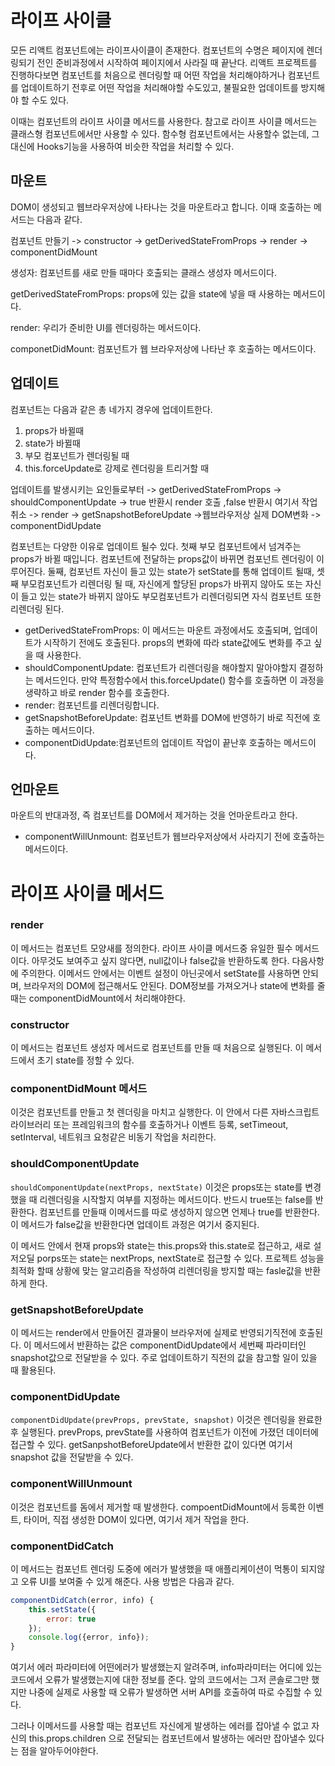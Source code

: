 # 라이프 사이클

모든 리액트 컴포넌트에는  라이프사이클이 존재한다. 컴포넌트의 수명은 페이지에 렌더링되기 전인 준비과정에서 시작하여 페이지에서 사라질 때 끝난다.
리액트 프로젝트를 진행하다보면 컴포넌트를 처음으로 렌더링할 때 어떤 작업을 처리해야하거나 컴포넌트를 업데이트하기 전후로 어떤 작업을 처리해야할 수도있고, 불필요한 업데이트를 방지해야 할 수도 있다.

이때는 컴포넌트의 라이프 사이클 메서드를 사용한다. 참고로 라이프 사이클 메서드는 클래스형 컴포넌트에서만 사용할 수 있다. 함수형 컴포넌트에서는 사용할수 없는데, 그대신에 Hooks기능을 사용하여 비슷한 작업을 처리할 수 있다. 

## 마운트
DOM이 생성되고 웹브라우저상에 나타나는 것을 마운트라고 합니다. 이때 호출하는 메서드는 다음과 같다.

컴포넌트 만들기 -> constructor -> getDerivedStateFromProps -> render -> componentDidMount

생성자: 컴포넌트를 새로 만들 때마다 호출되는 클래스 생성자 메서드이다. 

getDerivedStateFromProps: props에 있는 값을 state에 넣을 때 사용하는 메서드이다.

render: 우리가 준비한 UI를 렌더링하는 메서드이다.

componetDidMount: 컴포넌트가 웹 브라우저상에 나타난 후 호출하는 메서드이다.

## 업데이트

컴포넌트는 다음과 같은 총 네가지 경우에 업데이트한다.

1. props가 바뀔때
2. state가 바뀔때
3. 부모 컴포넌트가 렌더링될 때
4. this.forceUpdate로 강제로 렌더링을 트리거할 때

업데이트를 발생시키는 요인들로부터 -> getDerivedStateFromProps -> shouldComponentUpdate -> true 반환시 render 호출 ,false 반환시 여기서 작업 취소 -> render -> getSnapshotBeforeUpdate ->웹브라우저상 실제 DOM변화 -> componentDidUpdate


컴포넌트는 다양한 이유로 업데이트 될수 있다. 첫째 부모 컴포넌트에서 넘겨주는  props가 바뀔 때입니다. 컴포넌트에 전달하는 props값이 바뀌면 컴포넌트 렌더링이 이루어진다. 둘째, 컴포넌트 자신이 들고 있는 state가 setState를 통해 업데이트 될때, 셋째 부모컴포넌트가 리렌더링 될 때, 자신에게 할당된 props가 바뀌지 않아도 또는 자신이 들고 있는 state가 바뀌지 않아도 부모컴포넌트가 리렌더링되면 자식 컴포넌트 또한 리렌더링 된다.

- getDerivedStateFromProps: 이 메서드는 마운트 과정에서도 호출되며, 업데이트가 시작하기 전에도 호출된다. props의 변화에 따라 state값에도 변화를 주고 싶을 때 사용한다.
- shouldComponentUpdate: 컴포넌트가 리렌더링을 해야할지 말아야할지 결정하는 메서드인다. 만약 특정함수에서  this.forceUpdate() 함수를 호출하면 이 과정을 생략하고 바로  render 함수를 호출한다.
- render: 컴포넌트를 리렌더링합니다.
- getSnapshotBeforeUpdate: 컴포넌트 변화를 DOM에 반영하기 바로 직전에 호출하는 메서드이다. 
- componentDidUpdate:컴포넌트의 업데이트 작업이 끝난후 호출하는 메서드이다.


## 언마운트

마운트의 반대과정, 즉 컴포넌트를 DOM에서 제거하는 것을 언마운트라고 한다. 

- componentWillUnmount: 컴포넌트가 웹브라우저상에서 사라지기 전에 호출하는 메서드이다.





# 라이프 사이클 메서드

### render

이 메서드는 컴포넌트 모양새를 정의한다. 라이프 사이클 메서드중 유일한 필수 메서드이다. 아무것도 보여주고 싶지 않다면, null값이나 false값을 반환하도록 한다.
다음사항에 주의한다. 이메서드 안에서는 이벤트 설정이 아닌곳에서 setState를 사용하면 안되며, 브라우저의 DOM에 접근해서도 안된다. DOM정보를 가져오거나 state에 변화를 줄 때는 componentDidMount에서 처리해야한다.

### constructor

이 메서드는 컴포넌트 생성자 메서드로 컴포넌트를 만들 때 처음으로 실행된다. 이 메서드에서 초기 state를 정할 수 있다.

### componentDidMount 메서드

이것은 컴포넌트를 만들고 첫 렌더링을 마치고 실행한다. 이 안에서 다른 자바스크립트 라이브러리 또는 프레임워크의 함수를 호출하거나 이벤트 등록, setTimeout, setInterval, 네트워크 요청같은 비동기 작업을 처리한다.

### shouldComponentUpdate

`shouldComponentUpdate(nextProps, nextState)` 이것은 props또는 state를 변경했을 때 리렌더링을 시작할지 여부를 지정하는 메서드이다. 반드시 true또는 false를 반환한다. 컴포넌트를 만들때 이메서드를 따로 생성하지 않으면 언제나 true를 반환한다. 이 메서드가 false값을 반환한다면 업데이트 과정은 여기서 중지된다.

이 메서드 안에서 현재 props와 state는 this.props와 this.state로 접근하고, 새로 설저오딜 porps또는 state는 nextProps, nextState로 접근할 수 있다.
프로젝트 성능을 최적화 할때 상황에 맞는 알고리즘을 작성하여 리렌더링을 방지할 때는 fasle값을 반환하게 한다. 

### getSnapshotBeforeUpdate

이 메서드는 render에서 만들어진 결과물이 브라우저에 실제로 반영되기직전에 호출된다. 이 메서드에서 반환하는 값은 componentDidUpdate에서 세번째 파라미터인 snapshot값으로 전달받을 수 있다. 주로 업데이트하기 직전의 값을 참고할 일이 있을 때 활용된다.

### componentDidUpdate
`componentDidUpdate(prevProps, prevState, snapshot)` 이것은 렌더링을 완료한후 실행된다. prevProps, prevState를 사용하여 컴포넌트가 이전에 가졌던 데이터에 접근할 수 있다. getSanpshotBeforeUpdate에서 반환한 값이 있다면 여기서 snapshot 값을 전달받을 수 있다.

### componentWillUnmount
이것은 컴포넌트를 돔에서 제거할 때 발생한다. compoentDidMount에서 등록한 이벤트, 타이머, 직접 생성한 DOM이 있다면, 여기서 제거 작업을 한다.

### componentDidCatch
이 메서드는 컴포넌트 렌더링 도중에 에러가 발생했을 때 애플리케이션이 먹통이 되지않고 오류 UI를 보여줄 수 있게 해준다. 사용 방법은 다음과 같다.

```js
componentDidCatch(error, info) {
    this.setState({
        error: true
    });
    console.log({error, info});
}
```
여기서 에러 파라미터에 어떤에러가 발생했는지 알려주며, info파라미터는 어디에 있는 코드에서 오류가 발생했는지에 대한 정보를 준다. 앞의 코드에서는 그저 콘솔로그만 했지만 나중에 실제로 사용할 때 오류가 발생하면 서버 API를 호출하여 따로 수집할 수 있다.

그러나 이메서드를 사용할 때는 컴포넌트 자신에게 발생하는 에러를 잡아낼 수 없고 자신의 this.props.children 으로 전달되는 컴포넌트에서 발생하는 에러만 잡아낼수 있다는 점을 알아두어야한다. 